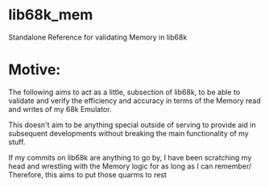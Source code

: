 # lib68k_mem
Standalone Reference for validating Memory in lib68k

# Motive:

The following aims to act as a little, subsection of lib68k, to be able to validate and verify the efficiency and accuracy in terms of the Memory read and writes of my 68k Emulator.

This doesn't aim to be anything special outside of serving to provide aid in subsequent developments without breaking the main functionality of my stuff.

If my commits on lib68k are anything to go by, I have been scratching my head and wrestling with the Memory logic for as long as I can remember/
Therefore, this aims to put those quarms to rest

